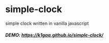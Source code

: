 # simple-clock
simple clock written in vanilla javascript
##### DEMO: https://k1gaa.github.io/simple-clock/
